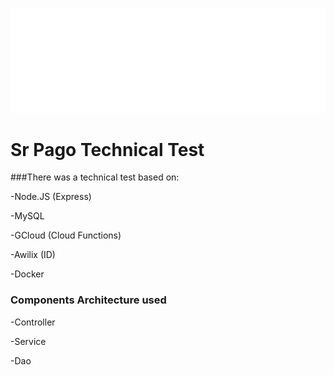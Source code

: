 [![](images/logo.png)](https://senorpago.com/)

# Sr Pago Technical Test

###There was a technical test based on:
<p>-Node.JS (Express)</p>
<p>-MySQL</p>
<p>-GCloud (Cloud Functions)</p>
<p>-Awilix (ID)</p>
<p>-Docker </p>

### Components Architecture used

<p>-Controller</p>
<p>-Service</p>
<p>-Dao</p>






